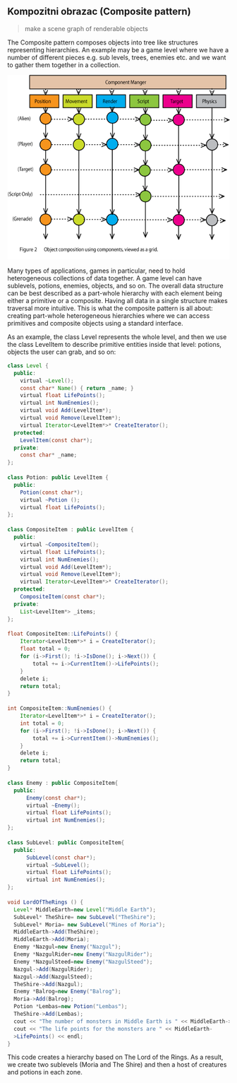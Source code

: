 ## Kompozitni obrazac (Composite pattern)

> make a scene graph of renderable objects

The Composite pattern composes objects into tree like structures representing hierarchies. An example may be a game level where we have a number of different pieces e.g. sub levels, trees, enemies etc. and we want to gather them together in a collection.

![composite-pattern](slike/composite-pattern.gif)

Many types of applications, games in particular, need to hold heterogeneous collections of data together. A game level can have sublevels, potions, enemies, objects, and so on. The overall data structure can be best described as a part-whole hierarchy with each element being either a primitive or a composite. Having all data in a single structure makes traversal more intuitive. This is what the composite pattern is all about: creating part-whole heterogeneous hierarchies where we can access primitives and composite objects using a standard interface.

As an example, the class Level represents the whole level, and then we use the class LevelItem to describe primitive entities inside that level: potions, objects the user can grab, and so on:

```java
class Level {
  public:
    virtual ~Level();
    const char* Name() { return _name; }
    virtual float LifePoints();
    virtual int NumEnemies();
    virtual void Add(LevelItem*);
    virtual void Remove(LevelItem*);
    virtual Iterator<LevelItem*>* CreateIterator();
  protected:
    LevelItem(const char*);
  private:
    const char* _name;
};

class Potion: public LevelItem {
  public:
    Potion(const char*);
    virtual ~Potion ();
    virtual float LifePoints();
};

class CompositeItem : public LevelItem {
  public:
    virtual ~CompositeItem();
    virtual float LifePoints();
    virtual int NumEnemies();
    virtual void Add(LevelItem*);
    virtual void Remove(LevelItem*);
    virtual Iterator<LevelItem*>* CreateIterator();
  protected:
    CompositeItem(const char*);
  private:
    List<LevelItem*> _items;
};

float CompositeItem::LifePoints() {
    Iterator<LevelItem*>* i = CreateIterator();
    float total = 0;
    for (i->First(); !i->IsDone(); i->Next()) {
        total += i->CurrentItem()->LifePoints();
    }
    delete i;
    return total;
}

int CompositeItem::NumEnemies() {
    Iterator<LevelItem*>* i = CreateIterator();
    int total = 0;
    for (i->First(); !i->IsDone(); i->Next()) {
        total += i->CurrentItem()->NumEnemies();
    }
    delete i;
    return total;
}

class Enemy : public CompositeItem{
  public:
      Enemy(const char*);
      virtual ~Enemy();
      virtual float LifePoints();
      virtual int NumEnemies();
};

class SubLevel: public CompositeItem{
  public:
      SubLevel(const char*);
      virtual ~SubLevel();
      virtual float LifePoints();
      virtual int NumEnemies();
};

void LordOfTheRings () {
  Level* MiddleEarth=new Level("Middle Earth");
  SubLevel* TheShire= new SubLevel("TheShire");
  SubLevel* Moria= new SubLevel("Mines of Moria");
  MiddleEarth->Add(TheShire);
  MiddleEarth->Add(Moria);
  Enemy *Nazgul=new Enemy("Nazgul");
  Enemy *NazgulRider=new Enemy("NazgulRider");
  Enemy *NazgulSteed=new Enemy("NazgulSteed");
  Nazgul->Add(NazgulRider);
  Nazgul->Add(NazgulSteed);
  TheShire->Add(Nazgul);
  Enemy *Balrog=new Enemy("Balrog");
  Moria->Add(Balrog);
  Potion *Lembas=new Potion("Lembas");
  TheShire->Add(Lembas);
  cout << "The number of monsters in Middle Earth is " << MiddleEarth->NumEnemies() << endl;
  cout << "The life points for the monsters are " << MiddleEarth-
  >LifePoints() << endl;
}
```

This code creates a hierarchy based on The Lord of the Rings. As a result, we create two sublevels (Moria and The Shire) and then a host of creatures and potions in each zone.
